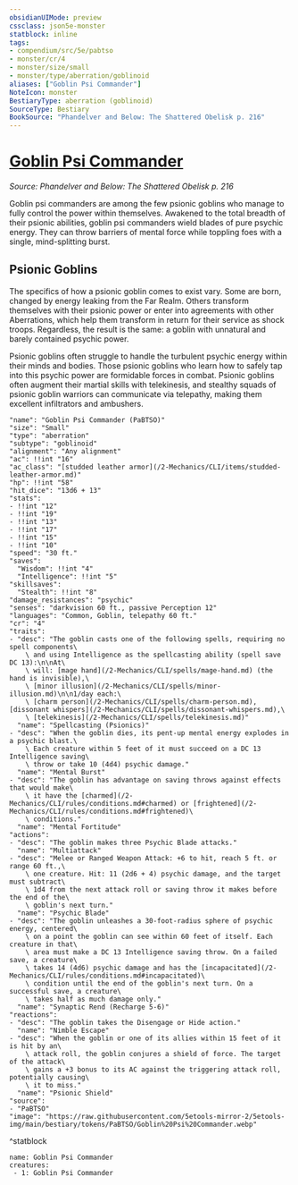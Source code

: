 ```yaml
---
obsidianUIMode: preview
cssclass: json5e-monster
statblock: inline
tags:
- compendium/src/5e/pabtso
- monster/cr/4
- monster/size/small
- monster/type/aberration/goblinoid
aliases: ["Goblin Psi Commander"]
NoteIcon: monster
BestiaryType: aberration (goblinoid)
SourceType: Bestiary
BookSource: "Phandelver and Below: The Shattered Obelisk p. 216"
---
```

# [Goblin Psi Commander](2-Mechanics/CLI/bestiary/aberration/goblin-psi-commander-pabtso.md)
*Source: Phandelver and Below: The Shattered Obelisk p. 216*  

Goblin psi commanders are among the few psionic goblins who manage to fully control the power within themselves. Awakened to the total breadth of their psionic abilities, goblin psi commanders wield blades of pure psychic energy. They can throw barriers of mental force while toppling foes with a single, mind-splitting burst.

## Psionic Goblins

The specifics of how a psionic goblin comes to exist vary. Some are born, changed by energy leaking from the Far Realm. Others transform themselves with their psionic power or enter into agreements with other Aberrations, which help them transform in return for their service as shock troops. Regardless, the result is the same: a goblin with unnatural and barely contained psychic power.

Psionic goblins often struggle to handle the turbulent psychic energy within their minds and bodies. Those psionic goblins who learn how to safely tap into this psychic power are formidable forces in combat. Psionic goblins often augment their martial skills with telekinesis, and stealthy squads of psionic goblin warriors can communicate via telepathy, making them excellent infiltrators and ambushers.

```statblock
"name": "Goblin Psi Commander (PaBTSO)"
"size": "Small"
"type": "aberration"
"subtype": "goblinoid"
"alignment": "Any alignment"
"ac": !!int "16"
"ac_class": "[studded leather armor](/2-Mechanics/CLI/items/studded-leather-armor.md)"
"hp": !!int "58"
"hit_dice": "13d6 + 13"
"stats":
- !!int "12"
- !!int "19"
- !!int "13"
- !!int "17"
- !!int "15"
- !!int "10"
"speed": "30 ft."
"saves":
  "Wisdom": !!int "4"
  "Intelligence": !!int "5"
"skillsaves":
  "Stealth": !!int "8"
"damage_resistances": "psychic"
"senses": "darkvision 60 ft., passive Perception 12"
"languages": "Common, Goblin, telepathy 60 ft."
"cr": "4"
"traits":
- "desc": "The goblin casts one of the following spells, requiring no spell components\
    \ and using Intelligence as the spellcasting ability (spell save DC 13):\n\nAt\
    \ will: [mage hand](/2-Mechanics/CLI/spells/mage-hand.md) (the hand is invisible),\
    \ [minor illusion](/2-Mechanics/CLI/spells/minor-illusion.md)\n\n1/day each:\
    \ [charm person](/2-Mechanics/CLI/spells/charm-person.md), [dissonant whispers](/2-Mechanics/CLI/spells/dissonant-whispers.md),\
    \ [telekinesis](/2-Mechanics/CLI/spells/telekinesis.md)"
  "name": "Spellcasting (Psionics)"
- "desc": "When the goblin dies, its pent-up mental energy explodes in a psychic blast.\
    \ Each creature within 5 feet of it must succeed on a DC 13 Intelligence saving\
    \ throw or take 10 (4d4) psychic damage."
  "name": "Mental Burst"
- "desc": "The goblin has advantage on saving throws against effects that would make\
    \ it have the [charmed](/2-Mechanics/CLI/rules/conditions.md#charmed) or [frightened](/2-Mechanics/CLI/rules/conditions.md#frightened)\
    \ conditions."
  "name": "Mental Fortitude"
"actions":
- "desc": "The goblin makes three Psychic Blade attacks."
  "name": "Multiattack"
- "desc": "Melee or Ranged Weapon Attack: +6 to hit, reach 5 ft. or range 60 ft.,\
    \ one creature. Hit: 11 (2d6 + 4) psychic damage, and the target must subtract\
    \ 1d4 from the next attack roll or saving throw it makes before the end of the\
    \ goblin's next turn."
  "name": "Psychic Blade"
- "desc": "The goblin unleashes a 30-foot-radius sphere of psychic energy, centered\
    \ on a point the goblin can see within 60 feet of itself. Each creature in that\
    \ area must make a DC 13 Intelligence saving throw. On a failed save, a creature\
    \ takes 14 (4d6) psychic damage and has the [incapacitated](/2-Mechanics/CLI/rules/conditions.md#incapacitated)\
    \ condition until the end of the goblin's next turn. On a successful save, a creature\
    \ takes half as much damage only."
  "name": "Synaptic Rend (Recharge 5-6)"
"reactions":
- "desc": "The goblin takes the Disengage or Hide action."
  "name": "Nimble Escape"
- "desc": "When the goblin or one of its allies within 15 feet of it is hit by an\
    \ attack roll, the goblin conjures a shield of force. The target of the attack\
    \ gains a +3 bonus to its AC against the triggering attack roll, potentially causing\
    \ it to miss."
  "name": "Psionic Shield"
"source":
- "PaBTSO"
"image": "https://raw.githubusercontent.com/5etools-mirror-2/5etools-img/main/bestiary/tokens/PaBTSO/Goblin%20Psi%20Commander.webp"
```
^statblock

```encounter-table
name: Goblin Psi Commander
creatures:
 - 1: Goblin Psi Commander
```